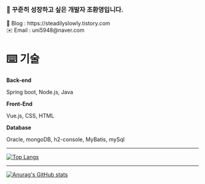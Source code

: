  <h3>👋 꾸준히 성장하고 싶은 개발자 조환영입니다.</h3>
 📖 Blog : https://steadilyslowly.tistory.com </br>
 ✉️ Email : uni5948@naver.com

# ⌨️ 기술

**Back-end**

Spring boot, Node.js, Java

**Front-End**

Vue.js, CSS, HTML

**Database**

Oracle, mongoDB, h2-console, MyBatis, mySql</br><hr>
[![Top Langs](https://github-readme-stats.vercel.app/api/top-langs/?username=Johwanyeong)](https://github.com/Johwanyeong/github-readme-stats)</br><hr>
[![Anurag's GitHub stats](https://github-readme-stats.vercel.app/api?username=Johwanyeong)](https://github.com/Johwanyeong/github-readme-stats)</br>
